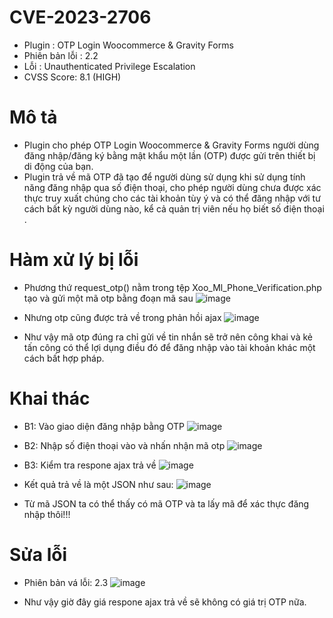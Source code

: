 # CVE-2023-2706

- Plugin : OTP Login Woocommerce & Gravity Forms
- Phiên bản lỗi : 2.2
- Lỗi : Unauthenticated Privilege Escalation
- CVSS Score: 8.1 (HIGH)

# Mô tả

- Plugin cho phép OTP Login Woocommerce & Gravity Forms người dùng đăng nhập/đăng ký bằng mật khẩu một lần (OTP) được gửi trên thiết bị di động của bạn.
- Plugin trả về mã OTP đã tạo để người dùng sử dụng khi sử dụng tính năng đăng nhập qua số điện thoại, cho phép người dùng chưa được xác thực truy xuất chúng cho các tài khoản tùy ý và có thể đăng nhập với tư cách bất kỳ người dùng nào, kể cả quản trị viên nếu họ biết số điện thoại .

# Hàm xử lý bị lỗi

- Phương thứ request_otp() nằm trong tệp Xoo_Ml_Phone_Verification.php tạo và gửi một mã otp bằng đoạn mã sau
  ![image](https://github.com/Manh130902/wordpress/assets/93723285/51cd6163-b81a-4694-ae0c-6a797d4ac482)

- Nhưng otp cũng được trả về trong phản hồi ajax
  ![image](https://github.com/Manh130902/wordpress/assets/93723285/d5b9c921-c345-4ccd-9f22-4cc2368bab20)

- Như vậy mã otp đúng ra chỉ gửi về tin nhắn sẽ trở nên công khai và kẻ tấn công có thể lợi dụng điều đó để đăng nhập vào tài khoản khác một cách bất hợp pháp.

# Khai thác

- B1: Vào giao diện đăng nhập bằng OTP
  ![image](https://github.com/Manh130902/wordpress/assets/93723285/7faf6def-7a56-4f14-b933-c4c6603c7350)

- B2: Nhập số điện thoại vào và nhấn nhận mã otp
  ![image](https://github.com/Manh130902/wordpress/assets/93723285/bce7f80c-bbb8-4df6-abc4-103d57422ff5)

- B3: Kiểm tra respone ajax trả về
  ![image](https://github.com/Manh130902/wordpress/assets/93723285/39bdfbbb-42ce-4ad6-b491-3de7db076b02)

- Kết quả trả về là một JSON như sau:
  ![image](https://github.com/Manh130902/wordpress/assets/93723285/4423de47-79ab-4a8a-9dbe-e66760bf0e02)

- Từ mã JSON ta có thể thấy có mã OTP và ta lấy mã để xác thực đăng nhập thôi!!!

# Sửa lỗi

- Phiên bản vá lỗi: 2.3
  ![image](https://github.com/Manh130902/wordpress/assets/93723285/a9e8f20a-7150-4003-8bfd-f4ad1ce38d75)

- Như vậy giờ đây giá respone ajax trả về sẽ không có giá trị OTP nữa.
